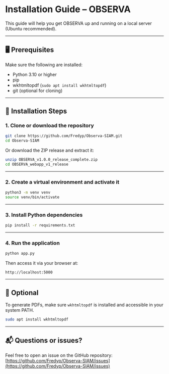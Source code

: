 # Installation Guide – OBSERVA

This guide will help you get OBSERVA up and running on a local server (Ubuntu recommended).

---

## 🖥 Prerequisites

Make sure the following are installed:

- Python 3.10 or higher
- pip
- wkhtmltopdf (`sudo apt install wkhtmltopdf`)
- git (optional for cloning)

---

## 🚀 Installation Steps

### 1. Clone or download the repository

```bash
git clone https://github.com/Fredyp/Observa-SIAM.git
cd Observa-SIAM
```

Or download the ZIP release and extract it:

```bash
unzip OBSERVA_v1.0.0_release_complete.zip
cd OBSERVA_webapp_v1_release
```

---

### 2. Create a virtual environment and activate it

```bash
python3 -m venv venv
source venv/bin/activate
```

---

### 3. Install Python dependencies

```bash
pip install -r requirements.txt
```

---

### 4. Run the application

```bash
python app.py
```

Then access it via your browser at:

```
http://localhost:5000
```

---

## 🧪 Optional

To generate PDFs, make sure `wkhtmltopdf` is installed and accessible in your system PATH.

```bash
sudo apt install wkhtmltopdf
```

---

## 📬 Questions or issues?

Feel free to open an issue on the GitHub repository:
[https://github.com/Fredyp/Observa-SIAM/issues](https://github.com/Fredyp/Observa-SIAM/issues)

